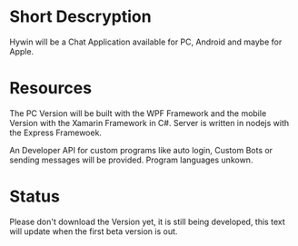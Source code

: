 # Short Descryption
Hywin will be a Chat Application available for PC, Android
and maybe for Apple.

# Resources
The PC Version will be built with the WPF Framework and the 
mobile Version with the Xamarin Framework in C#. Server is written
in nodejs with the Express Framewoek.

An Developer API for custom programs like auto login, Custom Bots
or sending messages will be provided. Program languages unkown.

# Status
Please don't download the Version yet, it is still being developed,
this text will update when the first beta version is out.
